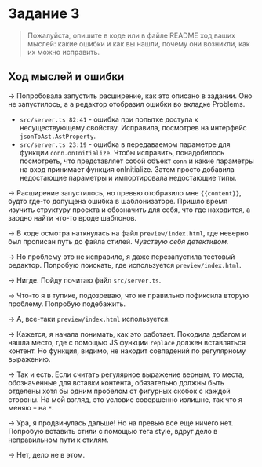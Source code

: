 # Задание 3

> Пожалуйста, опишите в коде или в файле README ход ваших мыслей: какие ошибки и как вы нашли, почему они возникли, как их можно исправить.

## Ход мыслей и ошибки

→ Попробовала запустить расширение, как это описано в задании. Оно не запустилось, а а редактор отобразил ошибки во вкладке Problems.

  * `src/server.ts 82:41` - ошибка при попытке доступа к несуществующему свойству. Исправила, посмотрев на интерфейс `jsonToAst.AstProperty`.
  * `src/server.ts 23:19` - ошибка в передаваемом параметре для функции `conn.onInitialize`. Чтобы исправить, понадобилось посмотреть, что представляет собой объект `conn` и какие параметры на вход принимает функция onInitialize. Затем просто добавила недостающие параметры и импортировала недостающие типы.

→ Расширение запустилось, но превью отобразило мне `{{content}}`, будто где-то допущена ошибка в шаблонизаторе. Пришло время изучить структуру проекта и обозначить для себя, что где находится, а заодно найти что-то вроде шаблонов.

→ В ходе осмотра наткнулась на файл `preview/index.html`, где неверно был прописан путь до файла стилей. _Чувствую себя детективом._

→ Но проблему это не исправило, я даже перезапустила тестовый редактор. Попробую поискать, где используется `preview/index.html`.

→ Нигде. Пойду почитаю файл `src/server.ts`.

→ Что-то я в тупике, подозреваю, что не правильно пофиксила вторую проблему. Попробую подебажить.

→ А, все-таки `preview/index.html` используется.

→ Кажется, я начала понимать, как это работает. Походила дебагом и нашла место, где с помощью JS функции `replace` должен вставляться контент. Но функция, видимо, не находит совпадений по регулярному выражению.

→ Так и есть. Если считать регулярное выражение верным, то места, обозначенные для вставки контента, обязательно должны быть отделены хотя бы одним пробелом от фигурных скобок с каждой стороны. На мой взгляд, это условие совершенно излишне, так что я меняю `+` на `*`.

→ Ура, я продвинулась дальше! Но на превью все еще ничего нет. Попробую вставить стили с помощью тега style, вдруг дело в неправильном пути к стилям.

→ Нет, дело не в этом.